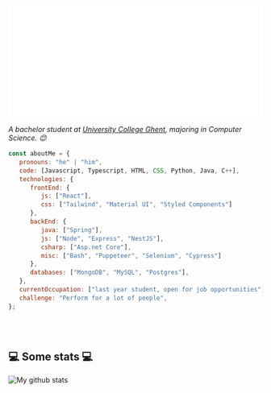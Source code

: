 <img src="https://github.com/reeveng/reeveng/blob/master/svg.svg"/>


<p><em>A bachelor student at <a href="https://hogent.be">University College Ghent</a>, majoring in Computer Science. 😊</br>
</em></p>


```javascript
const aboutMe = {
   pronouns: "he" | "him",
   code: [Javascript, Typescript, HTML, CSS, Python, Java, C++],
   technologies: {
      frontEnd: {
         js: ["React"],
         css: ["Tailwind", "Material UI", "Styled Components"]
      },
      backEnd: {
         java: ["Spring"],
         js: ["Node", "Express", "NestJS"],
         csharp: ["Asp.net Core"],
         misc: ["Bash", "Puppeteer", "Selenium", "Cypress"]
      },
      databases: ["MongoDB", "MySQL", "Postgres"],
   },
   currentOccupation: ["last year student, open for job opportunities"],
   challenge: "Perform for a lot of people",
};
```
</br></br>
<h2>💻 Some stats 💻</h2>

![My github stats](https://github-readme-stats.vercel.app/api?username=Yoha485s&show_icons=true&title_color=fff&icon_color=79ff97&text_color=9f9f9f&bg_color=151515)
